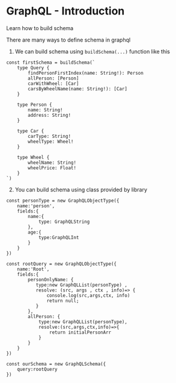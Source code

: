 # GraphQL - Introduction

####
Learn how to build schema

There are many ways to define schema in graphql

1. We can build schema using `buildSchema(...)` function like this

```
const firstSchema = buildSchema(`
    type Query {
        findPersonFirstIndex(name: String!): Person
        allPerson: [Person]
        carWithWheel: [Car]
        carsByWheelName(name: String!): [Car]
    }

    type Person {
        name: String!
        address: String!
    }

    type Car {
        carType: String!
        wheelType: Wheel!
    }

    type Wheel {
        wheelName: String!
        wheelPrice: Float!
    }
`)
```

2. You can build schema using 
class provided by library

```
const personType = new GraphQLObjectType({
    name:'person',
    fields:{
        name:{
            type: GraphQLString
        },
        age:{
            type:GraphQLInt 
        }
    }
})

const rootQuery = new GraphQLObjectType({
    name:'Root',
    fields:{
        personOnlyName: {
           type:new GraphQLList(personType) ,
           resolve: (src, args , ctx , info)=> {
               console.log(src,args,ctx, info)
               return null;
           }
        },
        allPerson: {
            type:new GraphQLList(personType),
            resolve:(src,args,ctx,info)=>{
                return initialPersonArr
            }
        }
    }
})

const ourSchema = new GraphQLSchema({
    query:rootQuery
})
```